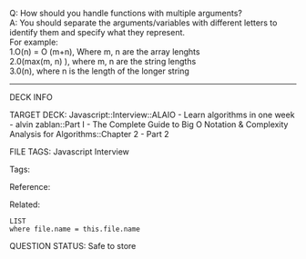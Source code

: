 Q: How should you handle functions with multiple arguments?  
A: You should separate the arguments/variables with different letters to identify them and specify what they represent.  
For example:  
1.O(n) = O (m+n), Where m, n are the array lenghts  
2.0(max(m, n) ), where m, n are the string lengths  
3.0(n), where n is the length of the longer string
<!--ID: 1690390583971-->

---

DECK INFO

TARGET DECK: Javascript::Interview::ALAIO - Learn algorithms in one week - alvin zablan::Part I - The Complete Guide to Big O Notation & Complexity Analysis for Algorithms::Chapter 2 - Part 2

FILE TAGS: Javascript Interview

Tags:

Reference:

Related:

```dataview
LIST
where file.name = this.file.name
```

QUESTION STATUS: Safe to store
